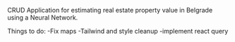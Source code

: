 CRUD Application for estimating real estate property value in Belgrade using a Neural Network.

Things to do: 
    -Fix maps
    -Tailwind and style cleanup
    -implement react query
